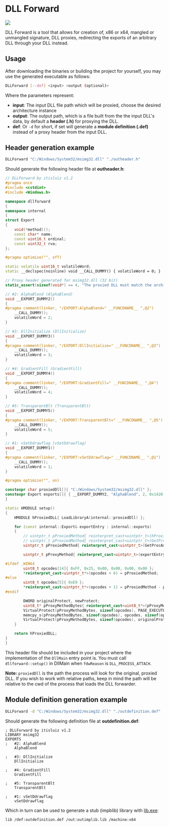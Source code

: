 # DLL Forward
![](https://i.imgur.com/slrvrXM.png)

DLL Forward is a tool that allows for creation of, x86 or x64, mangled or unmangled signature, DLL proxies, redirecting the exports of an arbitrary DLL through your DLL instead.

## Usage
After downloading the binaries or building the project for yourself, you may use the generated executable as follows:

```bash
DLLForward [--def] <input> <output (optional)>
```
Where the parameters represent:
- **input**: The input DLL file path which will be proxied, choose the desired architecture instance
- **output**: The output path, which is a file built from the the input DLL's data, by default a **header (.h)** for proxying the DLL.
-  **def**: Or `-d` for short, if set will generate a **module definition (.def)** instead of a proxy header from the input DLL.

## Header generation example
```bash
DLLForward "C:/Windows/System32/msimg32.dll" "./outheader.h"
```
Should generate the following header file at **outheader.h**:

```cpp
// DLLForward by itisluiz v1.2
#pragma once
#include <cstdint>
#include <Windows.h>

namespace dllforward
{
namespace internal
{
struct Export
{ 
	void(*method)(); 
	const char* name; 
	const uint16_t ordinal;
	const uint32_t rva;
};

#pragma optimize("", off)

static volatile uint16_t volatileWord;
static __declspec(noinline) void __CALL_DUMMY() { volatileWord = 0; }

// Proxy header generated for msimg32.dll (32 bit)
static_assert(sizeof(void*) == 4, "The proxied DLL must match the architecture of the proxy DLL");

// #2: AlphaBlend (AlphaBlend)
void __EXPORT_DUMMY2()
{
#pragma comment(linker, "/EXPORT:AlphaBlend=" __FUNCDNAME__ ",@2")
	__CALL_DUMMY();
	volatileWord = 2;
}

// #3: DllInitialize (DllInitialize)
void __EXPORT_DUMMY3()
{
#pragma comment(linker, "/EXPORT:DllInitialize=" __FUNCDNAME__ ",@3")
	__CALL_DUMMY();
	volatileWord = 3;
}

// #4: GradientFill (GradientFill)
void __EXPORT_DUMMY4()
{
#pragma comment(linker, "/EXPORT:GradientFill=" __FUNCDNAME__ ",@4")
	__CALL_DUMMY();
	volatileWord = 4;
}

// #5: TransparentBlt (TransparentBlt)
void __EXPORT_DUMMY5()
{
#pragma comment(linker, "/EXPORT:TransparentBlt=" __FUNCDNAME__ ",@5")
	__CALL_DUMMY();
	volatileWord = 5;
}

// #1: vSetDdrawflag (vSetDdrawflag)
void __EXPORT_DUMMY1()
{
#pragma comment(linker, "/EXPORT:vSetDdrawflag=" __FUNCDNAME__ ",@1")
	__CALL_DUMMY();
	volatileWord = 1;
}

#pragma optimize("", on)

constexpr char proxiedDll[]{ "C:/Windows/System32/msimg32.dll" };
constexpr Export exports[]{ { __EXPORT_DUMMY2, "AlphaBlend", 2, 0x1420 }, { __EXPORT_DUMMY3, "DllInitialize", 3, 0x1530 }, { __EXPORT_DUMMY4, "GradientFill", 4, 0x14f0 }, { __EXPORT_DUMMY5, "TransparentBlt", 5, 0x15c0 }, { __EXPORT_DUMMY1, "vSetDdrawflag", 1, 0x16b0 } };
}

static HMODULE setup()
{
	HMODULE hProxiedDLL{ LoadLibraryA(internal::proxiedDll) };

	for (const internal::Export& exportEntry : internal::exports)
	{
		// uintptr_t pProxiedMethod{ reinterpret_cast<uintptr_t>(hProxiedDLL) + exportEntry.rva };
		// uintptr_t pProxiedMethod{ reinterpret_cast<uintptr_t>(GetProcAddress(hProxiedDLL, MAKEINTRESOURCEA(exportEntry.ordinal))) };
		uintptr_t pProxiedMethod{ reinterpret_cast<uintptr_t>(GetProcAddress(hProxiedDLL, exportEntry.name)) };

		uintptr_t pProxyMethod{ reinterpret_cast<uintptr_t>(exportEntry.method) };

#ifdef _WIN64
		uint8_t opcodes[14]{ 0xFF, 0x25, 0x00, 0x00, 0x00, 0x00 };
		*reinterpret_cast<uintptr_t*>(opcodes + 6) = pProxiedMethod;
#else
		uint8_t opcodes[5]{ 0xE9 };
		*reinterpret_cast<uintptr_t*>(opcodes + 1) = pProxiedMethod - pProxyMethod - sizeof(opcodes);
#endif

		DWORD originalProtect, newProtect;
		uint8_t* pProxyMethodBytes{ reinterpret_cast<uint8_t*>(pProxyMethod) };
		VirtualProtect(pProxyMethodBytes, sizeof(opcodes), PAGE_EXECUTE_READWRITE, &originalProtect);
		memcpy_s(pProxyMethodBytes, sizeof(opcodes), opcodes, sizeof(opcodes));
		VirtualProtect(pProxyMethodBytes, sizeof(opcodes), originalProtect, &newProtect);
	}

	return hProxiedDLL;
}
}
```

This header file should be included in your project where the implementation of the `DllMain` entry point is. You must call `dllforward::setup()` in DllMain when `fdwReason` is `DLL_PROCESS_ATTACH`.

**Note:** `proxiedDll` is the path the process will look for the original, proxied DLL. If you wish to work with relative paths, keep in mind the path will be relative to the cwd of the process that loads the DLL forwarder. 


## Module definition generation example
```bash
DLLForward -d "C:/Windows/System32/msimg32.dll" "./outdefinition.def"
```
Should generate the following definition file at **outdefinition.def**:

```
; DLLForward by itisluiz v1.2
LIBRARY msimg32
EXPORTS
;	#2: AlphaBlend
	AlphaBlend

;	#3: DllInitialize
	DllInitialize

;	#4: GradientFill
	GradientFill

;	#5: TransparentBlt
	TransparentBlt

;	#1: vSetDdrawflag
	vSetDdrawflag

```

Which in turn can be used to generate a stub (impblib) library with [lib.exe](https://learn.microsoft.com/en-us/cpp/build/reference/lib-reference?view=msvc-170):
```bash
lib /def:outdefinition.def /out:outimplib.lib /machine:x64
````
